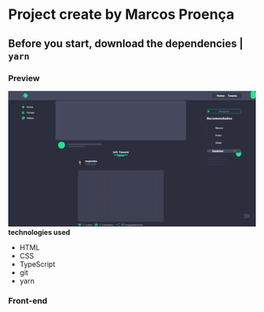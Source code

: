 # Project create by Marcos Proença
## Before you start, download the dependencies | **`yarn`**

### Preview

![printImage](./src/Assets/img/layout.png)
**technologies used**

-   HTML
-   CSS
-   TypeScript
-   git
-   yarn
### Front-end